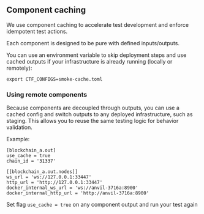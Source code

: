 ## Component caching

We use component caching to accelerate test development and enforce idempotent test actions.

Each component is designed to be pure with defined inputs/outputs.

You can use an environment variable to skip deployment steps and use cached outputs if your infrastructure is already running (locally or remotely):

```
export CTF_CONFIGS=smoke-cache.toml
```

### Using remote components

Because components are decoupled through outputs, you can use a cached config and switch outputs to any deployed infrastructure, such as staging. This allows you to reuse the same testing logic for behavior validation.

Example:
```
[blockchain_a.out]
use_cache = true
chain_id = '31337'

[[blockchain_a.out.nodes]]
ws_url = 'ws://127.0.0.1:33447'
http_url = 'http://127.0.0.1:33447'
docker_internal_ws_url = 'ws://anvil-3716a:8900'
docker_internal_http_url = 'http://anvil-3716a:8900'
```
Set flag `use_cache = true` on any component output and run your test again